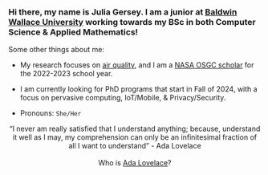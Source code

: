 ### Hi there, my name is Julia Gersey. I am a junior at <a href="https://www.bw.edu/">Baldwin Wallace University</a> working towards my BSc in both Computer Science & Applied Mathematics!

Some other things about me: 

- My research focuses on <a href="https://mopsdev.bw.edu/~bkrupp/aq/view.php">air quality</a>, and I am a <a href="http://osgc.org/recipients/">NASA OSGC scholar</a> for the 2022-2023 school year. 

- I am currently looking for PhD programs that start in Fall of 2024, with a focus on pervasive computing, IoT/Mobile, & Privacy/Security. 

- Pronouns: `She/Her`

<div align="center">
  “I never am really satisfied that I understand anything; because, understand it well as I may, my comprehension can only be an infinitesimal fraction of all I want to understand”
  - Ada Lovelace
  <br>
  <br>
  Who is <a href="https://www.biography.com/scholar/ada-lovelace">Ada Lovelace</a>?
</div>
